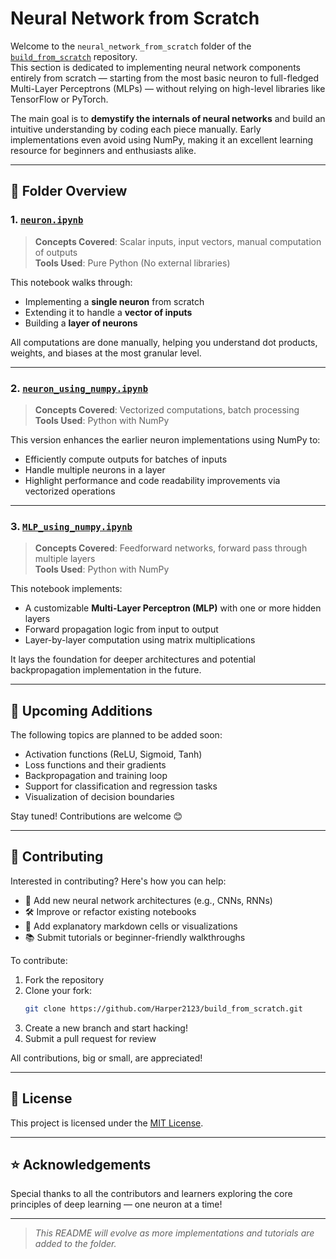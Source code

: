 # Neural Network from Scratch

Welcome to the `neural_network_from_scratch` folder of the [`build_from_scratch`](https://github.com/your-username/build_from_scratch) repository.  
This section is dedicated to implementing neural network components entirely from scratch — starting from the most basic neuron to full-fledged Multi-Layer Perceptrons (MLPs) — without relying on high-level libraries like TensorFlow or PyTorch.

The main goal is to **demystify the internals of neural networks** and build an intuitive understanding by coding each piece manually. Early implementations even avoid using NumPy, making it an excellent learning resource for beginners and enthusiasts alike.

---

## 📁 Folder Overview

### 1. [`neuron.ipynb`](./neuron.ipynb)
> **Concepts Covered**: Scalar inputs, input vectors, manual computation of outputs  
> **Tools Used**: Pure Python (No external libraries)

This notebook walks through:
- Implementing a **single neuron** from scratch
- Extending it to handle a **vector of inputs**
- Building a **layer of neurons**
  
All computations are done manually, helping you understand dot products, weights, and biases at the most granular level.

---

### 2. [`neuron_using_numpy.ipynb`](./neuron_using_numpy.ipynb)
> **Concepts Covered**: Vectorized computations, batch processing  
> **Tools Used**: Python with NumPy

This version enhances the earlier neuron implementations using NumPy to:
- Efficiently compute outputs for batches of inputs
- Handle multiple neurons in a layer
- Highlight performance and code readability improvements via vectorized operations

---

### 3. [`MLP_using_numpy.ipynb`](./MLP_using_numpy.ipynb)
> **Concepts Covered**: Feedforward networks, forward pass through multiple layers  
> **Tools Used**: Python with NumPy

This notebook implements:
- A customizable **Multi-Layer Perceptron (MLP)** with one or more hidden layers
- Forward propagation logic from input to output
- Layer-by-layer computation using matrix multiplications

It lays the foundation for deeper architectures and potential backpropagation implementation in the future.

---

## 🚧 Upcoming Additions

The following topics are planned to be added soon:
- Activation functions (ReLU, Sigmoid, Tanh)
- Loss functions and their gradients
- Backpropagation and training loop
- Support for classification and regression tasks
- Visualization of decision boundaries

Stay tuned! Contributions are welcome 😊

---

## 🤝 Contributing

Interested in contributing? Here's how you can help:
- 🧠 Add new neural network architectures (e.g., CNNs, RNNs)
- 🛠️ Improve or refactor existing notebooks
- 🧾 Add explanatory markdown cells or visualizations
- 📚 Submit tutorials or beginner-friendly walkthroughs

To contribute:
1. Fork the repository
2. Clone your fork:  
   ```bash
   git clone https://github.com/Harper2123/build_from_scratch.git
   ```
3. Create a new branch and start hacking!
4. Submit a pull request for review

All contributions, big or small, are appreciated!

---

## 📜 License

This project is licensed under the [MIT License](./LICENSE).

---

## ⭐ Acknowledgements

Special thanks to all the contributors and learners exploring the core principles of deep learning — one neuron at a time!

---

> _This README will evolve as more implementations and tutorials are added to the folder._
